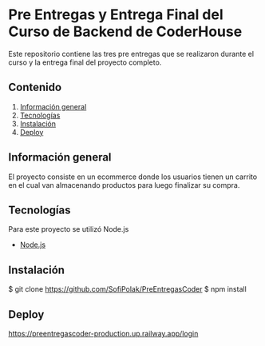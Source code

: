# Pre Entregas y Entrega Final del Curso de Backend de CoderHouse

Este repositorio contiene las tres pre entregas que se realizaron durante el curso y la entrega final del proyecto completo.

## Contenido

1. [Información general](#Información-general)
2. [Tecnologías](#Tecnologías)
3. [Instalación](#Instalación)
4. [Deploy](#Deploy)

## Información general

El proyecto consiste en un ecommerce donde los usuarios tienen un carrito en el cual van almacenando productos para luego finalizar su compra.

## Tecnologías

Para este proyecto se utilizó Node.js

- [Node.js](https://nodejs.org/en)

## Instalación

$ git clone https://github.com/SofiPolak/PreEntregasCoder
$ npm install

## Deploy

https://preentregascoder-production.up.railway.app/login
